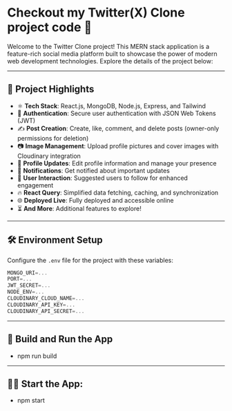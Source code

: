 # Checkout my Twitter(X) Clone project code 👋

Welcome to the Twitter Clone project! This MERN stack application is a feature-rich social media platform built to showcase the power of modern web development technologies. Explore the details of the project below:


---


## 🔑 Project Highlights  

-   ⚛️ **Tech Stack**: React.js, MongoDB, Node.js, Express, and Tailwind  
-   🔐 **Authentication**: Secure user authentication with JSON Web Tokens (JWT)  
-   ✍️ **Post Creation**: Create, like, comment, and delete posts (owner-only permissions for deletion)  
-   📷 **Image Management**: Upload profile pictures and cover images with Cloudinary integration  
-   📝 **Profile Updates**: Edit profile information and manage your presence  
-   🔔 **Notifications**: Get notified about important updates  
-   👥 **User Interaction**: Suggested users to follow for enhanced engagement  
-   🔥 **React Query**: Simplified data fetching, caching, and synchronization  
-   🌐 **Deployed Live**: Fully deployed and accessible online  
-   ⏳ **And More**: Additional features to explore!  

---

## 🛠️ Environment Setup  

Configure the `.env` file for the project with these variables:  

```js
MONGO_URI=...
PORT=...
JWT_SECRET=...
NODE_ENV=...
CLOUDINARY_CLOUD_NAME=...
CLOUDINARY_API_KEY=...
CLOUDINARY_API_SECRET=...

```

---

## 🚀 Build and Run the App

- npm run build
  
---

## 🏃‍♂️ Start the App:

- npm start


